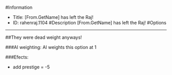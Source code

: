 #Information
 - Title: [From.GetName] has left the Raj!
 - ID: rahenraj.1104
#Description
[From.GetName] has left the Raj!
#Options

___
##They were dead weight anyways!

###AI weighting:
AI weights this option at 1


###Efects:<ul><li>add prestige = -5</li></ul>
